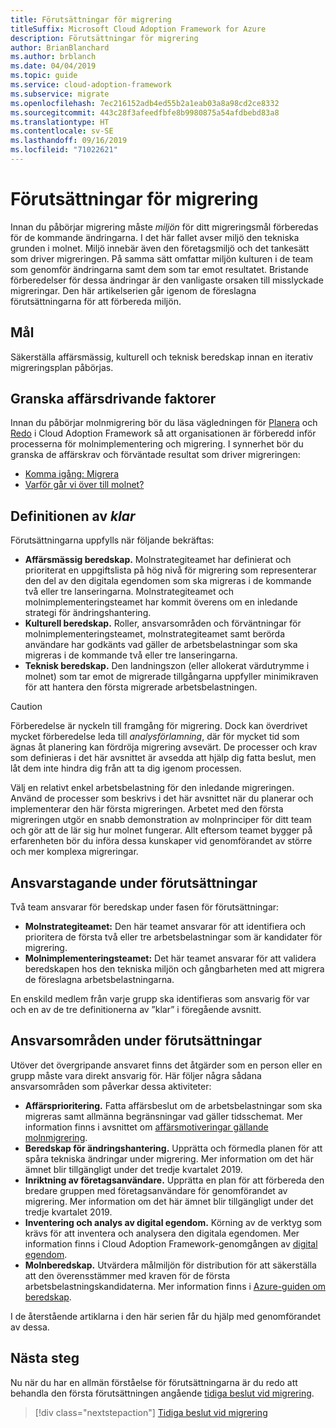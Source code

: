 ```yaml
---
title: Förutsättningar för migrering
titleSuffix: Microsoft Cloud Adoption Framework for Azure
description: Förutsättningar för migrering
author: BrianBlanchard
ms.author: brblanch
ms.date: 04/04/2019
ms.topic: guide
ms.service: cloud-adoption-framework
ms.subservice: migrate
ms.openlocfilehash: 7ec216152adb4ed55b2a1eab03a8a98cd2ce8332
ms.sourcegitcommit: 443c28f3afeedfbfe8b9980875a54afdbebd83a8
ms.translationtype: HT
ms.contentlocale: sv-SE
ms.lasthandoff: 09/16/2019
ms.locfileid: "71022621"
---
```

# <a name="prerequisites-for-migration"></a>Förutsättningar för migrering

Innan du påbörjar migrering måste _miljön_ för ditt migreringsmål förberedas för de kommande ändringarna. I det här fallet avser miljö den tekniska grunden i molnet. Miljö innebär även den företagsmiljö och det tankesätt som driver migreringen. På samma sätt omfattar miljön kulturen i de team som genomför ändringarna samt dem som tar emot resultatet. Bristande förberedelser för dessa ändringar är den vanligaste orsaken till misslyckade migreringar. Den här artikelserien går igenom de föreslagna förutsättningarna för att förbereda miljön.

## <a name="objective"></a>Mål

Säkerställa affärsmässig, kulturell och teknisk beredskap innan en iterativ migreringsplan påbörjas.

## <a name="review-business-drivers"></a>Granska affärsdrivande faktorer

Innan du påbörjar molnmigrering bör du läsa vägledningen för [Planera](../../../strategy/index.md) och [Redo](../../../ready/index.md) i Cloud Adoption Framework så att organisationen är förberedd inför processerna för molnimplementering och migrering. I synnerhet bör du granska de affärskrav och förväntade resultat som driver migreringen:

- [Komma igång: Migrera](../../../getting-started/migrate.md)
- [Varför går vi över till molnet?](../../../strategy/motivations.md)

## <a name="definition-of-done"></a>Definitionen av *klar*

Förutsättningarna uppfylls när följande bekräftas:

- **Affärsmässig beredskap.** Molnstrategiteamet har definierat och prioriterat en uppgiftslista på hög nivå för migrering som representerar den del av den digitala egendomen som ska migreras i de kommande två eller tre lanseringarna. Molnstrategiteamet och molnimplementeringsteamet har kommit överens om en inledande strategi för ändringshantering.
- **Kulturell beredskap.** Roller, ansvarsområden och förväntningar för molnimplementeringsteamet, molnstrategiteamet samt berörda användare har godkänts vad gäller de arbetsbelastningar som ska migreras i de kommande två eller tre lanseringarna.
- **Teknisk beredskap.** Den landningszon (eller allokerat värdutrymme i molnet) som tar emot de migrerade tillgångarna uppfyller minimikraven för att hantera den första migrerade arbetsbelastningen.

> [!CAUTION]
> Förberedelse är nyckeln till framgång för migrering. Dock kan överdrivet mycket förberedelse leda till *analysförlamning*, där för mycket tid som ägnas åt planering kan fördröja migrering avsevärt. De processer och krav som definieras i det här avsnittet är avsedda att hjälp dig fatta beslut, men låt dem inte hindra dig från att ta dig igenom processen.
>
> Välj en relativt enkel arbetsbelastning för den inledande migreringen. Använd de processer som beskrivs i det här avsnittet när du planerar och implementerar den här första migreringen. Arbetet med den första migreringen utgör en snabb demonstration av molnprinciper för ditt team och gör att de lär sig hur molnet fungerar. Allt eftersom teamet bygger på erfarenheten bör du införa dessa kunskaper vid genomförandet av större och mer komplexa migreringar.

## <a name="accountability-during-prerequisites"></a>Ansvarstagande under förutsättningar

Två team ansvarar för beredskap under fasen för förutsättningar:

- **Molnstrategiteamet:** Den här teamet ansvarar för att identifiera och prioritera de första två eller tre arbetsbelastningar som är kandidater för migrering.
- **Molnimplementeringsteamet:** Det här teamet ansvarar för att validera beredskapen hos den tekniska miljön och gångbarheten med att migrera de föreslagna arbetsbelastningarna.

En enskild medlem från varje grupp ska identifieras som ansvarig för var och en av de tre definitionerna av ”klar” i föregående avsnitt.

## <a name="responsibilities-during-prerequisites"></a>Ansvarsområden under förutsättningar

Utöver det övergripande ansvaret finns det åtgärder som en person eller en grupp måste vara direkt ansvarig för. Här följer några sådana ansvarsområden som påverkar dessa aktiviteter:

- **Affärsprioritering.** Fatta affärsbeslut om de arbetsbelastningar som ska migreras samt allmänna begränsningar vad gäller tidsschemat. Mer information finns i avsnittet om [affärsmotiveringar gällande molnmigrering](../../../strategy/motivations.md).
- **Beredskap för ändringshantering.** Upprätta och förmedla planen för att spåra tekniska ändringar under migrering. Mer information om det här ämnet blir tillgängligt under det tredje kvartalet 2019.
- **Inriktning av företagsanvändare.** Upprätta en plan för att förbereda den bredare gruppen med företagsanvändare för genomförandet av migrering. Mer information om det här ämnet blir tillgängligt under det tredje kvartalet 2019.
- **Inventering och analys av digital egendom.** Körning av de verktyg som krävs för att inventera och analysera den digitala egendomen. Mer information finns i Cloud Adoption Framework-genomgången av [digital egendom](../../../digital-estate/index.md).
- **Molnberedskap.** Utvärdera målmiljön för distribution för att säkerställa att den överensstämmer med kraven för de första arbetsbelastningskandidaterna. Mer information finns i [Azure-guiden om beredskap](../../../ready/azure-readiness-guide/index.md).

I de återstående artiklarna i den här serien får du hjälp med genomförandet av dessa.

## <a name="next-steps"></a>Nästa steg

Nu när du har en allmän förståelse för förutsättningarna är du redo att behandla den första förutsättningen angående [tidiga beslut vid migrering](./decisions.md).

> [!div class="nextstepaction"]
> [Tidiga beslut vid migrering](./decisions.md)
